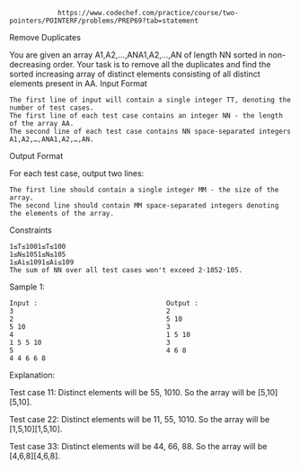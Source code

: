                 https://www.codechef.com/practice/course/two-pointers/POINTERF/problems/PREP69?tab=statement
            
Remove Duplicates

You are given an array A1,A2,…,ANA1​,A2​,…,AN​ of length NN sorted in non-decreasing order. Your task is to remove all the duplicates and find the sorted increasing array of distinct elements consisting of all distinct elements present in AA.
Input Format

    The first line of input will contain a single integer TT, denoting the number of test cases.
    The first line of each test case contains an integer NN - the length of the array AA.
    The second line of each test case contains NN space-separated integers A1,A2,…,ANA1​,A2​,…,AN​.

Output Format

For each test case, output two lines:

    The first line should contain a single integer MM - the size of the array.
    The second line should contain MM space-separated integers denoting the elements of the array.

Constraints

    1≤T≤1001≤T≤100
    1≤N≤1051≤N≤105
    1≤Ai≤1091≤Ai​≤109
    The sum of NN over all test cases won't exceed 2⋅1052⋅105.

Sample 1:

    Input :                                Output :
    3                                      2
    2                                      5 10
    5 10                                   3
    4                                      1 5 10
    1 5 5 10                               3
    5                                      4 6 8
    4 4 6 6 8

Explanation:

Test case 11: Distinct elements will be 55, 1010. So the array will be [5,10][5,10].

Test case 22: Distinct elements will be 11, 55, 1010. So the array will be [1,5,10][1,5,10].

Test case 33: Distinct elements will be 44, 66, 88. So the array will be [4,6,8][4,6,8].

